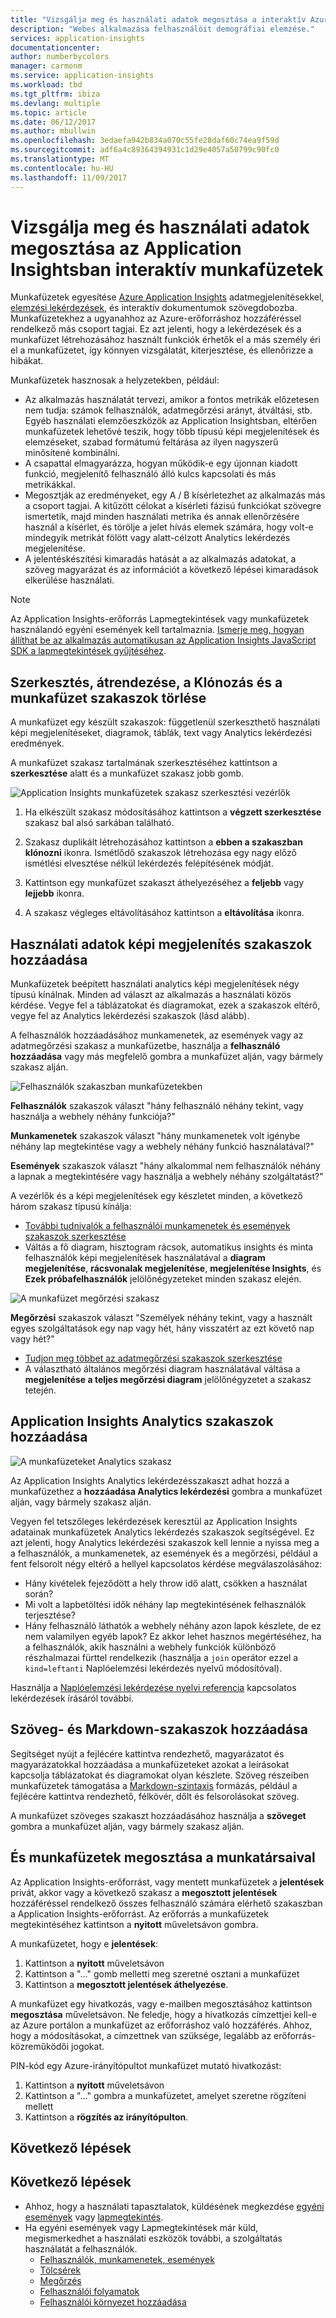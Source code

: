 ```yaml
---
title: "Vizsgálja meg és használati adatok megosztása a interaktív Azure Application Insights-munkafüzetek |} Microsoft docs"
description: "Webes alkalmazása felhasználóit demográfiai elemzése."
services: application-insights
documentationcenter: 
author: numberbycolors
manager: carmonm
ms.service: application-insights
ms.workload: tbd
ms.tgt_pltfrm: ibiza
ms.devlang: multiple
ms.topic: article
ms.date: 06/12/2017
ms.author: mbullwin
ms.openlocfilehash: 3edaefa942b834a070c55fe28daf60c74ea9f59d
ms.sourcegitcommit: adf6a4c89364394931c1d29e4057a50799c90fc0
ms.translationtype: MT
ms.contentlocale: hu-HU
ms.lasthandoff: 11/09/2017
---
```

# <a name="investigate-and-share-usage-data-with-interactive-workbooks-in-application-insights"></a>Vizsgálja meg és használati adatok megosztása az Application Insightsban interaktív munkafüzetek

Munkafüzetek egyesítése [Azure Application Insights](app-insights-overview.md) adatmegjelenítésekkel, [elemzési lekérdezések](app-insights-analytics.md), és interaktív dokumentumok szövegdobozba. Munkafüzetekhez a ugyanahhoz az Azure-erőforráshoz hozzáféréssel rendelkező más csoport tagjai. Ez azt jelenti, hogy a lekérdezések és a munkafüzet létrehozásához használt funkciók érhetők el a más személy éri el a munkafüzetet, így könnyen vizsgálatát, kiterjesztése, és ellenőrizze a hibákat.

Munkafüzetek hasznosak a helyzetekben, például:

* Az alkalmazás használatát tervezi, amikor a fontos metrikák előzetesen nem tudja: számok felhasználók, adatmegőrzési arányt, átváltási, stb. Egyéb használati elemzőeszközök az Application Insightsban, eltérően munkafüzetek lehetővé teszik, hogy több típusú képi megjelenítések és elemzéseket, szabad formátumú feltárása az ilyen nagyszerű minősítené kombinálni.
* A csapattal elmagyarázza, hogyan működik-e egy újonnan kiadott funkció, megjelenítő felhasználó álló kulcs kapcsolati és más metrikákkal.
* Megosztják az eredményeket, egy A / B kísérletezhet az alkalmazás más a csoport tagjai. A kitűzött célokat a kísérleti fázisú funkciókat szövegre ismertetik, majd minden használati metrika és annak ellenőrzésére használ a kísérlet, és törölje a jelet hívás elemek számára, hogy volt-e mindegyik metrikát fölött vagy alatt-célzott Analytics lekérdezés megjelenítése.
* A jelentéskészítési kimaradás hatását a az alkalmazás adatokat, a szöveg magyarázat és az információt a következő lépései kimaradások elkerülése használati.

> [!NOTE]
> Az Application Insights-erőforrás Lapmegtekintések vagy munkafüzetek használandó egyéni események kell tartalmaznia. [Ismerje meg, hogyan állíthat be az alkalmazás automatikusan az Application Insights JavaScript SDK a lapmegtekintések gyűjtéséhez](app-insights-javascript.md).
> 
> 

## <a name="editing-rearranging-cloning-and-deleting-workbook-sections"></a>Szerkesztés, átrendezése, a Klónozás és a munkafüzet szakaszok törlése

A munkafüzet egy készült szakaszok: függetlenül szerkeszthető használati képi megjelenítéseket, diagramok, táblák, text vagy Analytics lekérdezési eredmények.

A munkafüzet szakasz tartalmának szerkesztéséhez kattintson a **szerkesztése** alatt és a munkafüzet szakasz jobb gomb.

![Application Insights munkafüzetek szakasz szerkesztési vezérlők](./media/app-insights-usage-workbooks/editing-controls.png)

1. Ha elkészült szakasz módosításához kattintson a **végzett szerkesztése** szakasz bal alsó sarkában található.

2. Szakasz duplikált létrehozásához kattintson a **ebben a szakaszban klónozni** ikonra. Ismétlődő szakaszok létrehozása egy nagy előző ismétlési elvesztése nélkül lekérdezés felépítésének módját.

3. Kattintson egy munkafüzet szakaszt áthelyezéséhez a **feljebb** vagy **lejjebb** ikonra.

4. A szakasz végleges eltávolításához kattintson a **eltávolítása** ikonra.

## <a name="adding-usage-data-visualization-sections"></a>Használati adatok képi megjelenítés szakaszok hozzáadása

Munkafüzetek beépített használati analytics képi megjelenítések négy típusú kínálnak. Minden ad választ az alkalmazás a használati közös kérdése. Vegye fel a táblázatokat és diagramokat, ezek a szakaszok eltérő, vegye fel az Analytics lekérdezési szakaszok (lásd alább).

A felhasználók hozzáadásához munkamenetek, az események vagy az adatmegőrzési szakasz a munkafüzetbe, használja a **felhasználó hozzáadása** vagy más megfelelő gombra a munkafüzet alján, vagy bármely szakasz alján.

![Felhasználók szakaszban munkafüzetekben](./media/app-insights-usage-workbooks/users-section.png)

**Felhasználók** szakaszok választ "hány felhasználó néhány tekint, vagy használja a webhely néhány funkciója?"

**Munkamenetek** szakaszok választ "hány munkamenetek volt igénybe néhány lap megtekintése vagy a webhely néhány funkció használatával?"

**Események** szakaszok választ "hány alkalommal nem felhasználók néhány a lapnak a megtekintésére vagy használja a webhely néhány szolgáltatást?"

A vezérlők és a képi megjelenítések egy készletet minden, a következő három szakasz típusú kínálja:

* [További tudnivalók a felhasználói munkamenetek és események szakaszok szerkesztése](app-insights-usage-segmentation.md)
* Váltás a fő diagram, hisztogram rácsok, automatikus insights és minta felhasználók képi megjelenítések használatával a **diagram megjelenítése**, **rácsvonalak megjelenítése**, **megjelenítése Insights**, és **Ezek próbafelhasználók** jelölőnégyzeteket minden szakasz elején.

![A munkafüzet megőrzési szakasz](./media/app-insights-usage-workbooks/retention-section.png)

**Megőrzési** szakaszok választ "Személyek néhány tekint, vagy a használt egyes szolgáltatások egy nap vagy hét, hány visszatért az ezt követő nap vagy hét?"

* [Tudjon meg többet az adatmegőrzési szakaszok szerkesztése](app-insights-usage-retention.md)
* A választható általános megőrzési diagram használatával váltása a **megjelenítése a teljes megőrzési diagram** jelölőnégyzetet a szakasz tetején.

## <a name="adding-application-insights-analytics-sections"></a>Application Insights Analytics szakaszok hozzáadása

![A munkafüzeteket Analytics szakasz](./media/app-insights-usage-workbooks/analytics-section.png)

Az Application Insights Analytics lekérdezésszakaszt adhat hozzá a munkafüzethez a **hozzáadása Analytics lekérdezési** gombra a munkafüzet alján, vagy bármely szakasz alján.

Vegyen fel tetszőleges lekérdezések keresztül az Application Insights adatainak munkafüzetek Analytics lekérdezés szakaszok segítségével. Ez azt jelenti, hogy Analytics lekérdezési szakaszok kell lennie a nyissa meg a a felhasználók, a munkamenetek, az események és a megőrzési, például a fent felsorolt négy eltérő a hellyel kapcsolatos kérdése megválaszolásához:

* Hány kivételek fejeződött a hely throw idő alatt, csökken a használat során?
* Mi volt a lapbetöltési idők néhány lap megtekintésének felhasználók terjesztése?
* Hány felhasználó láthatók a webhely néhány azon lapok készlete, de ez nem valamilyen egyéb lapok? Ez akkor lehet hasznos megértéséhez, ha a felhasználók, akik használni a webhely funkciók különböző részhalmazai fürttel rendelkezik (használja a `join` operátor ezzel a `kind=leftanti` Naplóelemzési lekérdezés nyelvű módosítóval).

Használja a [Naplóelemzési lekérdezése nyelvi referencia](https://docs.loganalytics.io/) kapcsolatos lekérdezések írásáról további.

## <a name="adding-text-and-markdown-sections"></a>Szöveg- és Markdown-szakaszok hozzáadása

Segítséget nyújt a fejlécére kattintva rendezhető, magyarázatot és magyarázatokkal hozzáadása a munkafüzeteket azokat a leírásokat kapcsolja táblázatokat és diagramokat olyan készlete. Szöveg részeiben munkafüzetek támogatása a [Markdown-szintaxis](https://daringfireball.net/projects/markdown/) formázás, például a fejlécére kattintva rendezhető, félkövér, dőlt és felsorolásokat szöveg.

A munkafüzet szöveges szakaszt hozzáadásához használja a **szöveget** gombra a munkafüzet alján, vagy bármely szakasz alján.

## <a name="saving-and-sharing-workbooks-with-your-team"></a>És munkafüzetek megosztása a munkatársaival

Az Application Insights-erőforrást, vagy mentett munkafüzetek a **jelentések** privát, akkor vagy a következő szakasz a **megosztott jelentések** hozzáféréssel rendelkező összes felhasználó számára elérhető szakaszban a Application Insights-erőforrást. Az erőforrás a munkafüzetek megtekintéséhez kattintson a **nyitott** műveletsávon gombra.

A munkafüzetet, hogy e **jelentések**:

1. Kattintson a **nyitott** műveletsávon
2. Kattintson a "..." gomb melletti meg szeretné osztani a munkafüzet
3. Kattintson a **megosztott jelentések áthelyezése**.

A munkafüzet egy hivatkozás, vagy e-mailben megosztásához kattintson **megosztása** műveletsávon. Ne feledje, hogy a hivatkozás címzettjei kell-e az Azure portálon a munkafüzet az erőforráshoz való hozzáférés. Ahhoz, hogy a módosításokat, a címzettnek van szüksége, legalább az erőforrás-közreműködői jogokat.

PIN-kód egy Azure-irányítópultot munkafüzet mutató hivatkozást:

1. Kattintson a **nyitott** műveletsávon
2. Kattintson a "..." gombra a munkafüzetet, amelyet szeretne rögzíteni mellett
3. Kattintson a **rögzítés az irányítópulton**.

## <a name="next-steps"></a>Következő lépések

## <a name="next-steps"></a>Következő lépések
- Ahhoz, hogy a használati tapasztalatok, küldésének megkezdése [egyéni események](https://docs.microsoft.com/azure/application-insights/app-insights-api-custom-events-metrics#trackevent) vagy [lapmegtekintés](https://docs.microsoft.com/azure/application-insights/app-insights-api-custom-events-metrics#page-views).
- Ha egyéni események vagy Lapmegtekintések már küld, megismerkedhet a használati eszközök további, a szolgáltatás használatát a felhasználók.
    - [Felhasználók, munkamenetek, események](app-insights-usage-segmentation.md)
    - [Tölcsérek](usage-funnels.md)
    - [Megőrzés](app-insights-usage-retention.md)
    - [Felhasználói folyamatok](app-insights-usage-flows.md)
    - [Felhasználói környezet hozzáadása](app-insights-usage-send-user-context.md)
    
